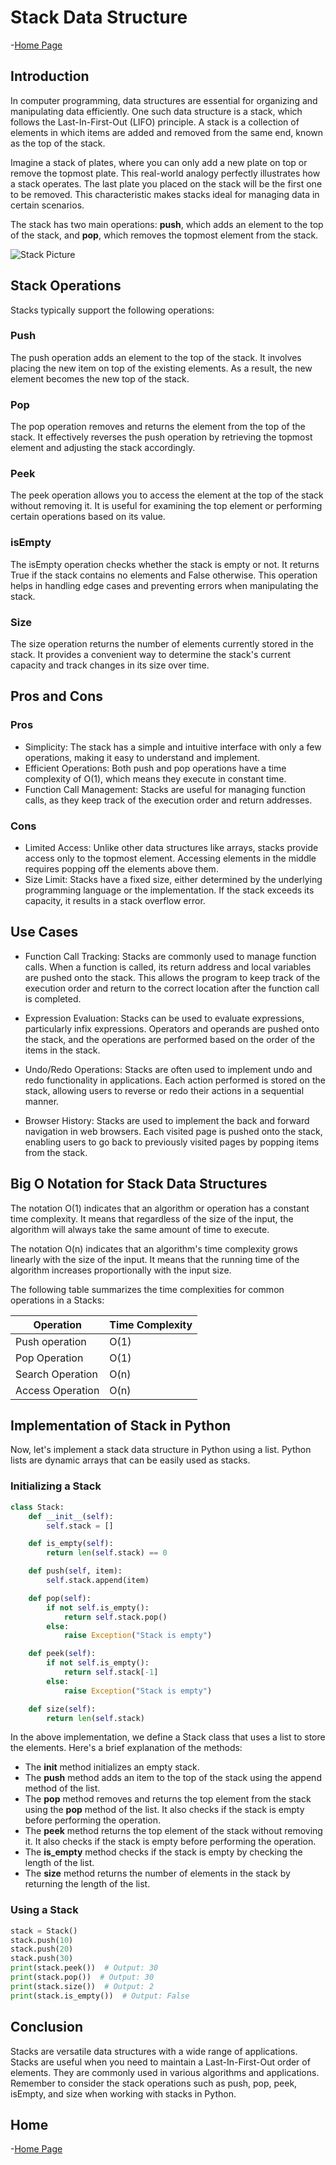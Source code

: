 # Stack Data Structure

-[Home Page](https://github.com/KurtHermansen/Data-Structures/blob/master/0-welcome.md)

## Introduction
In computer programming, data structures are essential for organizing and manipulating data efficiently. One such data structure is a stack, which follows the Last-In-First-Out (LIFO) principle. A stack is a collection of elements in which items are added and removed from the same end, known as the top of the stack.

Imagine a stack of plates, where you can only add a new plate on top or remove the topmost plate. This real-world analogy perfectly illustrates how a stack operates. The last plate you placed on the stack will be the first one to be removed. This characteristic makes stacks ideal for managing data in certain scenarios.

The stack has two main operations: **push**, which adds an element to the top of the stack, and **pop**, which removes the topmost element from the stack. 

![Stack Picture](https://github.com/KurtHermansen/Data-Structures/blob/master/stack.jpg)

## Stack Operations
Stacks typically support the following operations:

### Push
The push operation adds an element to the top of the stack. It involves placing the new item on top of the existing elements. As a result, the new element becomes the new top of the stack.

### Pop
The pop operation removes and returns the element from the top of the stack. It effectively reverses the push operation by retrieving the topmost element and adjusting the stack accordingly.

### Peek
The peek operation allows you to access the element at the top of the stack without removing it. It is useful for examining the top element or performing certain operations based on its value.

### isEmpty
The isEmpty operation checks whether the stack is empty or not. It returns True if the stack contains no elements and False otherwise. This operation helps in handling edge cases and preventing errors when manipulating the stack.

### Size
The size operation returns the number of elements currently stored in the stack. It provides a convenient way to determine the stack's current capacity and track changes in its size over time.


## Pros and Cons
### Pros
- Simplicity: The stack has a simple and intuitive interface with only a few operations, making it easy to understand and implement.
- Efficient Operations: Both push and pop operations have a time complexity of O(1), which means they execute in constant time.
- Function Call Management: Stacks are useful for managing function calls, as they keep track of the execution order and return addresses.

### Cons
- Limited Access: Unlike other data structures like arrays, stacks provide access only to the topmost element. Accessing elements in the middle requires popping off the elements above them.
- Size Limit: Stacks have a fixed size, either determined by the underlying programming language or the implementation. If the stack exceeds its capacity, it results in a stack overflow error.

## Use Cases
- Function Call Tracking: Stacks are commonly used to manage function calls. When a function is called, its return address and local variables are pushed onto the stack. This allows the program to keep track of the execution order and return to the correct location after the function call is completed.

- Expression Evaluation: Stacks can be used to evaluate expressions, particularly infix expressions. Operators and operands are pushed onto the stack, and the operations are performed based on the order of the items in the stack.

- Undo/Redo Operations: Stacks are often used to implement undo and redo functionality in applications. Each action performed is stored on the stack, allowing users to reverse or redo their actions in a sequential manner.

- Browser History: Stacks are used to implement the back and forward navigation in web browsers. Each visited page is pushed onto the stack, enabling users to go back to previously visited pages by popping items from the stack.

## Big O Notation for Stack Data Structures

The notation O(1) indicates that an algorithm or operation has a constant time complexity. It means that regardless of the size of the input, the algorithm will always take the same amount of time to execute.

The notation O(n) indicates that an algorithm's time complexity grows linearly with the size of the input. It means that the running time of the algorithm increases proportionally with the input size.

The following table summarizes the time complexities for common operations in a Stacks:

| Operation           | Time Complexity |
|---------------------|-----------------|
| Push operation      | O(1)            |
| Pop Operation       | O(1)            |
| Search Operation    | O(n)            |
| Access Operation    | O(n)            |

## Implementation of Stack in Python
Now, let's implement a stack data structure in Python using a list. Python lists are dynamic arrays that can be easily used as stacks.



### Initializing a Stack
```python
class Stack:
    def __init__(self):
        self.stack = []

    def is_empty(self):
        return len(self.stack) == 0

    def push(self, item):
        self.stack.append(item)

    def pop(self):
        if not self.is_empty():
            return self.stack.pop()
        else:
            raise Exception("Stack is empty")

    def peek(self):
        if not self.is_empty():
            return self.stack[-1]
        else:
            raise Exception("Stack is empty")

    def size(self):
        return len(self.stack)
```

In the above implementation, we define a Stack class that uses a list to store the elements. Here's a brief explanation of the methods:

- The **__init__** method initializes an empty stack.
- The **push** method adds an item to the top of the stack using the append method of the list.
- The **pop** method removes and returns the top element from the stack using the **pop** method of the list. It also checks if the stack is empty before performing the operation.
- The **peek** method returns the top element of the stack without removing it. It also checks if the stack is empty before performing the operation.
- The **is_empty** method checks if the stack is empty by checking the length of the list.
- The **size** method returns the number of elements in the stack by returning the length of the list.

### Using a Stack
```python
stack = Stack()
stack.push(10)
stack.push(20)
stack.push(30)
print(stack.peek())  # Output: 30
print(stack.pop())  # Output: 30
print(stack.size())  # Output: 2
print(stack.is_empty())  # Output: False
```
## Conclusion 

Stacks are versatile data structures with a wide range of applications. Stacks are useful when you need to maintain a Last-In-First-Out order of elements. They are commonly used in various algorithms and applications. Remember to consider the stack operations such as push, pop, peek, isEmpty, and size when working with stacks in Python.

## Home
-[Home Page](https://github.com/KurtHermansen/Data-Structures/blob/master/0-welcome.md)